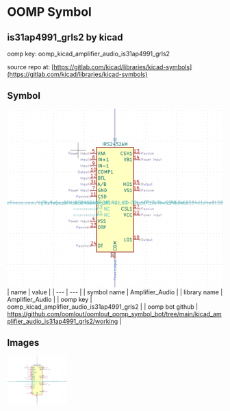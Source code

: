# OOMP Symbol  
## is31ap4991_grls2  by kicad  
  
oomp key: oomp_kicad_amplifier_audio_is31ap4991_grls2  
  
source repo at: [https://gitlab.com/kicad/libraries/kicad-symbols](https://gitlab.com/kicad/libraries/kicad-symbols)  
## Symbol  
  
[![working.png](working_600.png)](working.png)  
| name | value | 
| --- | --- | 
| symbol name | Amplifier_Audio | 
| library name | Amplifier_Audio | 
| oomp key | oomp_kicad_amplifier_audio_is31ap4991_grls2 | 
| oomp bot github | https://github.com/oomlout/oomlout_oomp_symbol_bot/tree/main/kicad_amplifier_audio_is31ap4991_grls2/working | 
## Images  
  
[![working.png](working_140.png)](working.png)  
